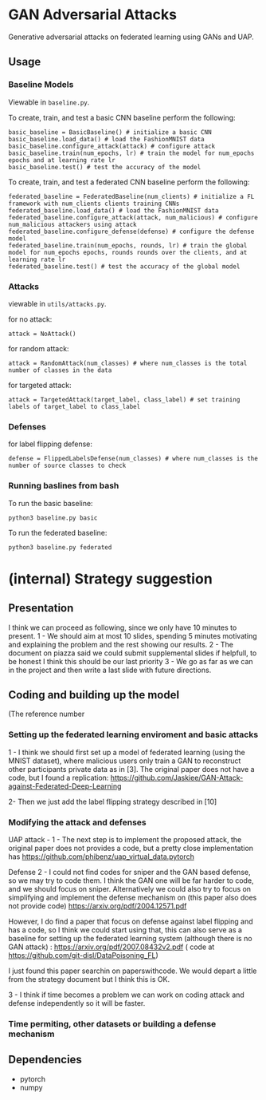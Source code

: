 # GAN Adversarial Attacks
Generative adversarial attacks on federated learning using GANs and UAP.

## Usage

### Baseline Models
Viewable in `baseline.py`.

To create, train, and test a basic CNN baseline perform the following:
```
basic_baseline = BasicBaseline() # initialize a basic CNN
basic_baseline.load_data() # load the FashionMNIST data
basic_baseline.configure_attack(attack) # configure attack 
basic_baseline.train(num_epochs, lr) # train the model for num_epochs epochs and at learning rate lr
basic_baseline.test() # test the accuracy of the model
```

To create, train, and test a federated CNN baseline perform the following:
```
federated_baseline = FederatedBaseline(num_clients) # initialize a FL framework with num_clients clients training CNNs
federated_baseline.load_data() # load the FashionMNIST data
federated_baseline.configure_attack(attack, num_malicious) # configure num_malicious attackers using attack
federated_baseline.configure_defense(defense) # configure the defense model
federated_baseline.train(num_epochs, rounds, lr) # train the global model for num_epochs epochs, rounds rounds over the clients, and at learning rate lr
federated_baseline.test() # test the accuracy of the global model
```

### Attacks
viewable in `utils/attacks.py`.

for no attack:
```
attack = NoAttack()
```

for random attack:
```
attack = RandomAttack(num_classes) # where num_classes is the total number of classes in the data
```

for targeted attack:
```
attack = TargetedAttack(target_label, class_label) # set training labels of target_label to class_label
```


### Defenses
for label flipping defense:
```
defense = FlippedLabelsDefense(num_classes) # where num_classes is the number of source classes to check
```


### Running baslines from bash
To run the basic baseline:
```
python3 baseline.py basic
```
To run the federated baseline:
```
python3 baseline.py federated
```

# (internal) Strategy suggestion 

## Presentation
I think we can proceed as following, since we only have 10 minutes to present.
1 - We should aim at most 10 slides, spending 5 minutes motivating and explaining the problem and the rest showing our results. 
2 - The document on piazza said we could submit supplemental slides if helpfull, to be honest I think this should be our last priority
3 - We go as far as we can in the project and then write a last slide with future directions.

## Coding and building up the model
(The reference number 

### Setting up the federated learning enviroment and basic attacks
1 -  I think we should first set up a model of federated learning (using the MNIST dataset), where malicious users only train a GAN to reconstruct other
participants private data as in [3].  The original paper does not have a code, but I found a replication:
https://github.com/Jaskiee/GAN-Attack-against-Federated-Deep-Learning

2- Then we just add the label flipping strategy described in [10]

### Modifying the attack  and defenses

UAP attack -
1 - The next step is to implement the proposed attack, the original paper does not provides a code, but a pretty close implementation has
https://github.com/phibenz/uap_virtual_data.pytorch


Defense
2 -  I could not find codes for sniper and the GAN based defense, so we may try to code them. I  think the GAN one will be far harder to code, and we should focus on sniper.
Alternatively we could also try to focus on simplifying and implement the defense mechanism on (this paper also does not provide code) https://arxiv.org/pdf/2004.12571.pdf

However, I do find a paper that focus on defense against label flipping and has a code, so  I think we could start using that, this can also serve as a baseline for 
setting up the federated learning system (although there is no GAN attack) : https://arxiv.org/pdf/2007.08432v2.pdf ( code at https://github.com/git-disl/DataPoisoning_FL)

I just found this paper searchin on paperswithcode. We would depart a little from the strategy document but I think this is OK.

3 - I think if time becomes a problem we can work on coding attack and defense independently so it will be faster.

### Time permiting, other datasets or building a defense mechanism

## Dependencies
- pytorch
- numpy

